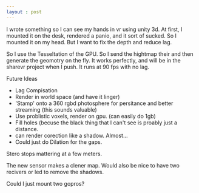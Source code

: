 ```yaml
---
layout : post
---
```


I wrote something so I can see my hands in vr using unity 3d.
At first, I mounted it on the desk, rendered a panio, and it sort of sucked.
So I mounted it on my head. But I want to fix the depth and reduce lag.

So I use the Tesseltation of the GPU.
So I send the hightmap their and then generate the geomotry on the fly. It works perfectly, and will be in the sharevr project when I push.
It runs at 90 fps with no lag.

Future Ideas
- Lag Compisation
- Render in world space (and have it linger)
- 'Stamp' onto a 360 rgbd photosphere for persitance and better streaming (this sounds valuable)
- Use problistic voxels, render on gpu. (can easily do 1gb)
- Fill holes (becuse the black thing that I can't see is proably just a distance.
- can render corection like a shadow. Almost...
- Could just do Dilation for the gaps.

Stero stops mattering at a few meters.

The new sensor makes a clener map. Would also be nice to have two recivers or led to remove the shadows.

Could I just mount two gopros?
